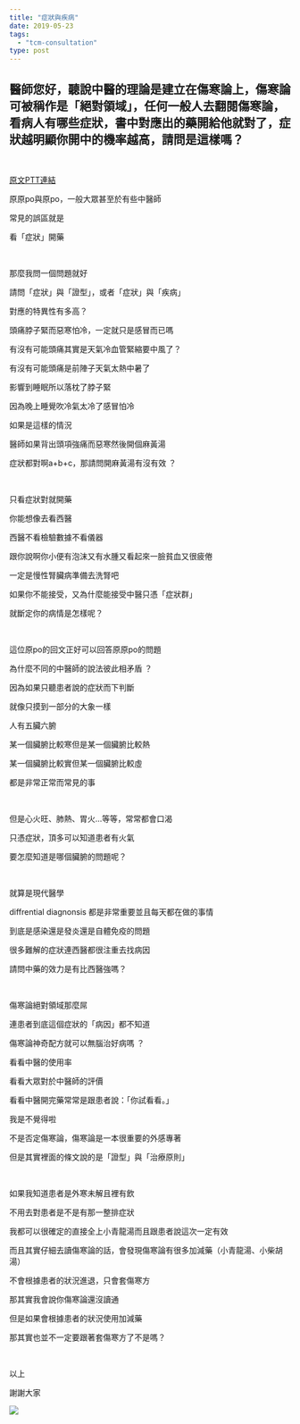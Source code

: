 ```yaml
---
title: "症狀與疾病"
date: 2019-05-23
tags: 
  - "tcm-consultation"
type: post
---
```


## 醫師您好，聽說中醫的理論是建立在傷寒論上，傷寒論可被稱作是「絕對領域」，任何一般人去翻閱傷寒論，看病人有哪些症狀，書中對應出的藥開給他就對了，症狀越明顯你開中的機率越高，請問是這樣嗎？

 

[原文PTT連結](https://www.ptt.cc/bbs/ChineseMed/M.1558420638.A.67C.html)

原原po與原po，一般大眾甚至於有些中醫師

常見的誤區就是

看「症狀」開藥

 

那麼我問一個問題就好

請問「症狀」與「證型」，或者「症狀」與「疾病」

對應的特異性有多高？

頭痛脖子緊而惡寒怕冷，一定就只是感冒而已嗎

有沒有可能頭痛其實是天氣冷血管緊縮要中風了？

有沒有可能頭痛是前陣子天氣太熱中暑了

影響到睡眠所以落枕了脖子緊

因為晚上睡覺吹冷氣太冷了感冒怕冷

如果是這樣的情況

醫師如果背出頭項強痛而惡寒然後開個麻黃湯

症狀都對啊a+b+c，那請問開麻黃湯有沒有效 ？

 

只看症狀對就開藥

你能想像去看西醫

西醫不看檢驗數據不看儀器

跟你說啊你小便有泡沫又有水腫又看起來一臉貧血又很疲倦

一定是慢性腎臟病準備去洗腎吧

如果你不能接受，又為什麼能接受中醫只憑「症狀群」

就斷定你的病情是怎樣呢？

 

這位原po的回文正好可以回答原原po的問題

為什麼不同的中醫師的說法彼此相矛盾 ？

因為如果只聽患者說的症狀而下判斷

就像只摸到一部分的大象一樣

人有五臟六腑

某一個臟腑比較寒但是某一個臟腑比較熱

某一個臟腑比較實但某一個臟腑比較虛

都是非常正常而常見的事

 

但是心火旺、肺熱、胃火...等等，常常都會口渴

只憑症狀，頂多可以知道患者有火氣

要怎麼知道是哪個臟腑的問題呢？

 

就算是現代醫學

diffrential diagnonsis 都是非常重要並且每天都在做的事情

到底是感染還是發炎還是自體免疫的問題

很多難解的症狀連西醫都很注重去找病因

請問中藥的效力是有比西醫強嗎？

 

傷寒論絕對領域那麼屌

連患者到底這個症狀的「病因」都不知道

傷寒論神奇配方就可以無腦治好病嗎 ？

看看中醫的使用率

看看大眾對於中醫師的評價

看看中醫開完藥常常是跟患者說：「你試看看。」

我是不覺得啦

不是否定傷寒論，傷寒論是一本很重要的外感專著

但是其實裡面的條文說的是「證型」與「治療原則」

 

如果我知道患者是外寒未解且裡有飲

不用去對患者是不是有那一整排症狀

我都可以很確定的直接全上小青龍湯而且跟患者說這次一定有效

而且其實仔細去讀傷寒論的話，會發現傷寒論有很多加減藥（小青龍湯、小柴胡湯）

不會根據患者的狀況進退，只會套傷寒方

那其實我會說你傷寒論還沒讀通

但是如果會根據患者的狀況使用加減藥

那其實也並不一定要跟著套傷寒方了不是嗎？

 

以上

謝謝大家

![](/images/uploads/doctor-784329__480-300x200.png)
